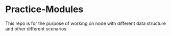 # Practice-Modules
This repo is for the purpose of working on node with different data structure and other different scenarios
